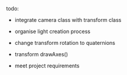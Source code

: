 todo:

- integrate camera class with transform class
- organise light creation process
- change transform rotation to quaternions
- transform drawAxes()

- meet project requirements
